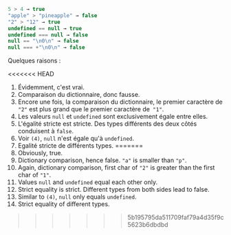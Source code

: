 

```js no-beautify
5 > 4 → true
"apple" > "pineapple" → false
"2" > "12" → true
undefined == null → true
undefined === null → false
null == "\n0\n" → false
null === +"\n0\n" → false
```

Quelques raisons :

<<<<<<< HEAD
1. Évidemment, c'est vrai.
2. Comparaison du dictionnaire, donc fausse.
3. Encore une fois, la comparaison du dictionnaire, le premier caractère de `"2"` est plus grand que le premier caractère de` "1"`.
4. Les valeurs `null` et `undefined` sont exclusivement égale entre elles.
5. L'égalité stricte est stricte. Des types différents des deux côtés conduisent à `false`.
6. Voir `(4)`, `null` n'est égale qu'à `undefined`.
7. Egalité stricte de différents types.
=======
1. Obviously, true.
2. Dictionary comparison, hence false. `"a"` is smaller than `"p"`.
3. Again, dictionary comparison, first char of `"2"` is greater than the first char of `"1"`.
4. Values `null` and `undefined` equal each other only.
5. Strict equality is strict. Different types from both sides lead to false.
6. Similar to `(4)`, `null` only equals `undefined`.
7. Strict equality of different types.
>>>>>>> 5b195795da511709faf79a4d35f9c5623b6dbdbd
